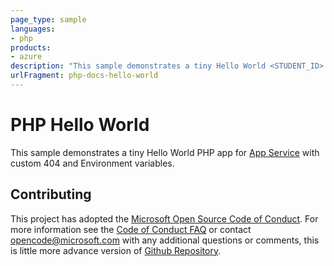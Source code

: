 ```yaml
---
page_type: sample
languages:
- php
products:
- azure
description: "This sample demonstrates a tiny Hello World <STUDENT_ID> PHP app for App Service."
urlFragment: php-docs-hello-world
---
```


# PHP Hello World

This sample demonstrates a tiny Hello World PHP app for [App Service](https://docs.microsoft.com/azure/app-service) with custom 404 and Environment variables.

## Contributing

This project has adopted the [Microsoft Open Source Code of Conduct](https://opensource.microsoft.com/codeofconduct/). For more information see the [Code of Conduct FAQ](https://opensource.microsoft.com/codeofconduct/faq/) or contact [opencode@microsoft.com](mailto:opencode@microsoft.com) with any additional questions or comments, this is little more advance version of [Github Repository](https://github.com/Azure-Samples/php-docs-hello-world/).


